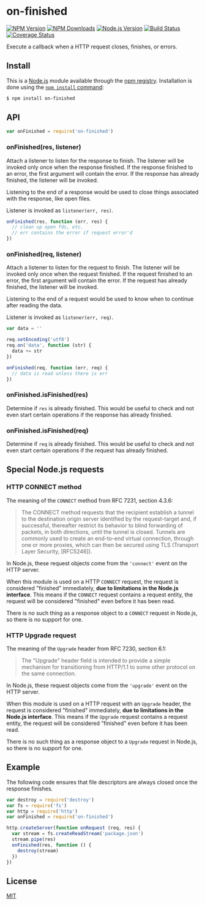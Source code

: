 # on-finished

[![NPM Version][npm-version-image]][npm-url]
[![NPM Downloads][npm-downloads-image]][npm-url]
[![Node.js Version][node-image]][node-url]
[![Build Status][ci-image]][ci-url]
[![Coverage Status][coveralls-image]][coveralls-url]

Execute a callback when a HTTP request closes, finishes, or errors.

## Install

This is a [Node.js](https://nodejs.org/en/) module available through the
[npm registry](https://www.npmjs.com/). Installation is done using the
[`npm install` command](https://docs.npmjs.com/getting-started/installing-npm-packages-locally):

```sh
$ npm install on-finished
```

## API

```js
var onFinished = require('on-finished')
```

### onFinished(res, listener)

Attach a listener to listen for the response to finish. The listener will
be invoked only once when the response finished. If the response finished
to an error, the first argument will contain the error. If the response
has already finished, the listener will be invoked.

Listening to the end of a response would be used to close things associated
with the response, like open files.

Listener is invoked as `listener(err, res)`.

<!-- eslint-disable handle-callback-err -->

```js
onFinished(res, function (err, res) {
  // clean up open fds, etc.
  // err contains the error if request error'd
})
```

### onFinished(req, listener)

Attach a listener to listen for the request to finish. The listener will
be invoked only once when the request finished. If the request finished
to an error, the first argument will contain the error. If the request
has already finished, the listener will be invoked.

Listening to the end of a request would be used to know when to continue
after reading the data.

Listener is invoked as `listener(err, req)`.

<!-- eslint-disable handle-callback-err -->

```js
var data = ''

req.setEncoding('utf8')
req.on('data', function (str) {
  data += str
})

onFinished(req, function (err, req) {
  // data is read unless there is err
})
```

### onFinished.isFinished(res)

Determine if `res` is already finished. This would be useful to check and
not even start certain operations if the response has already finished.

### onFinished.isFinished(req)

Determine if `req` is already finished. This would be useful to check and
not even start certain operations if the request has already finished.

## Special Node.js requests

### HTTP CONNECT method

The meaning of the `CONNECT` method from RFC 7231, section 4.3.6:

> The CONNECT method requests that the recipient establish a tunnel to
> the destination origin server identified by the request-target and,
> if successful, thereafter restrict its behavior to blind forwarding
> of packets, in both directions, until the tunnel is closed.  Tunnels
> are commonly used to create an end-to-end virtual connection, through
> one or more proxies, which can then be secured using TLS (Transport
> Layer Security, [RFC5246]).

In Node.js, these request objects come from the `'connect'` event on
the HTTP server.

When this module is used on a HTTP `CONNECT` request, the request is
considered "finished" immediately, **due to limitations in the Node.js
interface**. This means if the `CONNECT` request contains a request entity,
the request will be considered "finished" even before it has been read.

There is no such thing as a response object to a `CONNECT` request in
Node.js, so there is no support for one.

### HTTP Upgrade request

The meaning of the `Upgrade` header from RFC 7230, section 6.1:

> The "Upgrade" header field is intended to provide a simple mechanism
> for transitioning from HTTP/1.1 to some other protocol on the same
> connection.

In Node.js, these request objects come from the `'upgrade'` event on
the HTTP server.

When this module is used on a HTTP request with an `Upgrade` header, the
request is considered "finished" immediately, **due to limitations in the
Node.js interface**. This means if the `Upgrade` request contains a request
entity, the request will be considered "finished" even before it has been
read.

There is no such thing as a response object to a `Upgrade` request in
Node.js, so there is no support for one.

## Example

The following code ensures that file descriptors are always closed
once the response finishes.

```js
var destroy = require('destroy')
var fs = require('fs')
var http = require('http')
var onFinished = require('on-finished')

http.createServer(function onRequest (req, res) {
  var stream = fs.createReadStream('package.json')
  stream.pipe(res)
  onFinished(res, function () {
    destroy(stream)
  })
})
```

## License

[MIT](suimu_blog/myblog/node_modules/send/node_modules/on-finished/LICENSE)

[ci-image]: https://badgen.net/github/checks/jshttp/on-finished/master?label=ci
[ci-url]: https://github.com/jshttp/on-finished/actions/workflows/ci.yml
[coveralls-image]: https://badgen.net/coveralls/c/github/jshttp/on-finished/master
[coveralls-url]: https://coveralls.io/r/jshttp/on-finished?branch=master
[node-image]: https://badgen.net/npm/node/on-finished
[node-url]: https://nodejs.org/en/download
[npm-downloads-image]: https://badgen.net/npm/dm/on-finished
[npm-url]: https://npmjs.org/package/on-finished
[npm-version-image]: https://badgen.net/npm/v/on-finished

